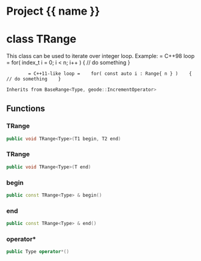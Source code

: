 <script setup>
import {useRoute} from 'vitepress'
const {path} = useRoute()
const tokens = path.split('/')
const words = tokens[2].split('-');
for (let i = 0; i < words.length; i++) {
    words[i] = words[i].charAt(0).toUpperCase() + words[i].slice(1);
    words[i] = words[i].replace('geode', 'Geode')
}
const name = words.join('-');
</script>
# Project {{ name }}

# class TRange


 This class can be used to iterate over integer loop. Example:              = C++98 loop =    for( index_t i = 0; i < n; i++ )    {      // do something    }

            = C++11-like loop =    for( const auto i : Range{ n } )    {      // do something    }



```cpp
Inherits from BaseRange<Type, geode::IncrementOperator>
```



## Functions

### TRange

```cpp
public void TRange<Type>(T1 begin, T2 end)
```


### TRange

```cpp
public void TRange<Type>(T end)
```


### begin

```cpp
public const TRange<Type> & begin()
```


### end

```cpp
public const TRange<Type> & end()
```


### operator*

```cpp
public Type operator*()
```





